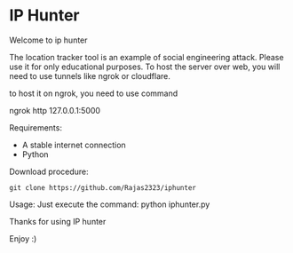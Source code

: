 

# IP Hunter

Welcome to ip hunter

The location tracker tool is an example of social engineering attack.
Please use it for only educational purposes.
To host the server over web, you will need to use tunnels like ngrok or cloudflare.

to host it on ngrok, you need to use command

ngrok http 127.0.0.1:5000


Requirements:
	
 - A stable internet connection
 - Python


Download procedure:

	git clone https://github.com/Rajas2323/iphunter

Usage:
Just execute the command: python iphunter.py



Thanks for using IP hunter

Enjoy :)

